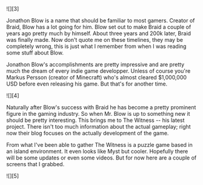 

![][3]



Jonathon Blow is a name that should be familiar to most gamers. Creator of Braid, Blow has a lot going for him. Blow set out to make Braid a couple of years ago pretty much by himself. About three years and 200k later, Braid was finally made. Now don't quote me on these timelines, they may be completely wrong, this is just what I remember from when I was reading some stuff about Blow.



Jonathon Blow's accomplishments are pretty impressive and are pretty much the dream of every indie game developper. Unless of course you're Markus Persson (creator of Minecraft) who's almost cleared $1,000,000 USD before even releasing his game. But that's for another time.



![][4]



Naturally after Blow's success with Braid he has become a pretty prominent figure in the gaming industry. So when Mr. Blow is up to something new it should be pretty interesting. This brings me to The Witness -- his latest project. There isn't too much information about the actual gameplay; right now their blog focuses on the actually development of the game.



From what I've been able to gather The Witness is a puzzle game based in an island environment. It even looks like Myst but cooler. Hopefully there will be some updates or even some videos. But for now here are a couple of screens that I grabbed.



![][5]







 [1]: images/thumb_uri.jpg

 [2]: images/109091002.jpg
